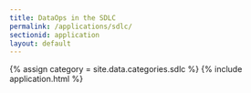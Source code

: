 ```yaml
---
title: DataOps in the SDLC
permalink: /applications/sdlc/
sectionid: application
layout: default
---
```

{% assign category = site.data.categories.sdlc %}
{% include application.html %}